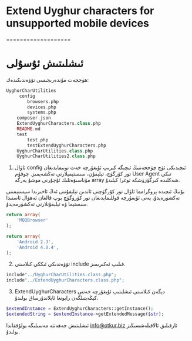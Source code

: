 # Extend Uyghur characters for unsupported mobile devices

===================


# ئىشلىتىش ئۇسۇلى

ھۈججەت مۇندەرىجىسى تۆۋەندىكىدەك:

```php
UyghurCharUtilities
     config
    	browsers.php
    	devices.php
    	systems.php
    composer.json
    ExtendUyghurCharacters.class.php
    README.md
    test
    	test.php
    	testExtendUyghurCharacters.php
    UyghurCharUtilities.class.php
    UyghurCharUtilities2.class.php
```


1. ئاۋال config ئىچىدىكى ئۈچ چۈججەتنىڭ ئىچىگە كىرىپ ئۇيغۇرچە خەت تونىمايدىغان تور كۆرگۈچ، تېلېفۇن، سىستېمېلارنى تەڭشەيمىز.
چوقۇم User Agent تىكى مۇناسىۋەتلىك ئۇچۇرنى موشۇ يەرگە array شەكلىدە كىرگۈزۈشكە توغرا كېلىدۇ.

بۇنىڭ ئىچىدە پروگرامما ئاۋال تور كۆرگۈچنى ئاندىن تېلېفۇننى ئەڭ ئاخىرىدا سيستېمىنى تەكشۈرەيدۇ. يەنى ئۇيغۇرچە قوللىمايدىغان تور كۆرۈگۈچ بوپ قالغان ئەھۋال ئاستىدا سىستېما ۋە تېلېفۇنلارنى تەكشۈرمەيدۇ.

```php
return array(
	'MQQBrowser'
);

return array(
	'Android 2.3',
	'Android 4.0.4',
);
```

2. تۆۋەندىكى ئىككى كىلاسنى include  قىلىپ ئەكىرىمىز.

```php
include"../UyghurCharUtilities.class.php";
include"../ExtendUyghurCharacters.class.php";
```

3. ExtendUyghurCharacters دېگەن كىلاسنى ئىشلىتىپ ئۇيغۇرچە خەتنى كېڭەيتىلگەن رايونغا ئايلاندۇرساق بولىدۇ.

```php
$extendInstance = ExtendUyghurCharacters::getInstance();
$extendedString = $extendInstance->getExtendedMessage($str);
```



ئىشلىتىش جەھەتتە مەسىلىگە يولۇققاندا info@otkur.biz ئارقىلىق ئالاقىلەشسىڭىز بولىدۇ.